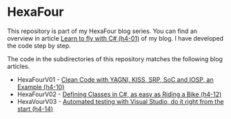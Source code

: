 # HexaFour

This repository is part of my HexaFour blog series. You can find an overview in article [Learn to fly with C# (h4-01)](https://frank.woopec.net/2023/07/01/hexafour-01-overview.html) of my blog. I have developed the code step by step. 

The code in the subdirectories of this repository matches the following blog articles.

* HexaFourV01 - [Clean Code with YAGNI, KISS, SRP, SoC and IOSP, an Example (h4-10)](https://frank.woopec.net/2024/04/18/hexafour-10-clean-code.html)
* HexaFourV02 - [Defining Classes in C#, as easy as Riding a Bike (h4-12)](https://frank.woopec.net/2025/06/09/hexafour-12-define-classes.html)
* HexaVourV03 - [Automated testing with Visual Studio, do it right from the start (h4-14)](https://frank.woopec.net/2025/06/22/hexafour-14-automatic-tests.html)

